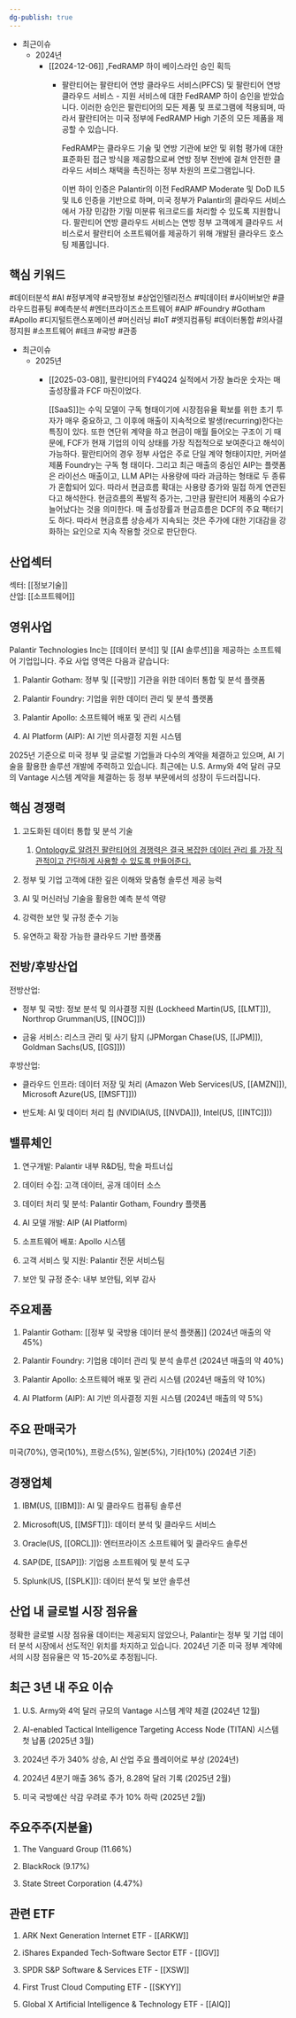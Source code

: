 ```yaml
---
dg-publish: true
---
```

- 최근이슈
	- 2024년
		- [[2024-12-06]] ,FedRAMP 하이 베이스라인 승인 획득
			- 팔란티어는 팔란티어 연방 클라우드 서비스(PFCS) 및 팔란티어 연방 클라우드 서비스 - 지원 서비스에 대한 FedRAMP 하이 승인을 받았습니다. 이러한 승인은 팔란티어의 모든 제품 및 프로그램에 적용되며, 따라서 팔란티어는 미국 정부에 FedRAMP High 기준의 모든 제품을 제공할 수 있습니다. 
			  
			  FedRAMP는 클라우드 기술 및 연방 기관에 보안 및 위험 평가에 대한 표준화된 접근 방식을 제공함으로써 연방 정부 전반에 걸쳐 안전한 클라우드 서비스 채택을 촉진하는 정부 차원의 프로그램입니다. 
			  
			  이번 하이 인증은 Palantir의 이전 FedRAMP Moderate 및 DoD IL5 및 IL6 인증을 기반으로 하며, 미국 정부가 Palantir의 클라우드 서비스에서 가장 민감한 기밀 미분류 워크로드를 처리할 수 있도록 지원합니다. 팔란티어 연방 클라우드 서비스는 연방 정부 고객에게 클라우드 서비스로서 팔란티어 소프트웨어를 제공하기 위해 개발된 클라우드 호스팅 제품입니다.


## 핵심 키워드

#데이터분석 #AI #정부계약 #국방정보 #상업인텔리전스 #빅데이터 #사이버보안 #클라우드컴퓨팅 #예측분석 #엔터프라이즈소프트웨어 #AIP #Foundry #Gotham #Apollo #디지털트랜스포메이션 #머신러닝 #IoT #엣지컴퓨팅 #데이터통합 #의사결정지원 #소프트웨어 #테크 #국방 #관종


- 최근이슈
	- 2025년
		- [[2025-03-08]], 팔란티어의 FY4Q24 실적에서 가장 놀라운 숫자는 매출성장률과 FCF 마진이었다. 
		  
		  [[SaaS]]는 수익 모델이 구독 형태이기에 시장점유율 확보를 위한 초기 투자가 매우 중요하고, 그 이후에 매출이 지속적으로 발생(recurring)한다는 특징이 있다. 또한 연단위 계약을 하고 현금이 매월 들어오는 구조이 기 때문에, FCF가 현재 기업의 이익 상태를 가장 직접적으로 보여준다고 해석이 가능하다. 팔란티어의 경우 정부 사업은 주로 단일 계약 형태이지만, 커머셜 제품 Foundry는 구독 형 태이다. 그리고 최근 매출의 중심인 AIP는 플랫폼은 라이선스 매출이고, LLM API는 사용량에 따라 과금하는 형태로 두 종류가 혼합되어 있다. 따라서 현금흐름 확대는 사용량 증가와 밀접 하게 연관된다고 해석한다. 현금흐름의 폭발적 증가는, 그만큼 팔란티어 제품의 수요가 늘어났다는 것을 의미한다. 매 출성장률과 현금흐름은 DCF의 주요 팩터기도 하다. 따라서 현금흐름 상승세가 지속되는 것은 주가에 대한 기대감을 강화하는 요인으로 지속 작용할 것으로 판단한다.


## 산업섹터

섹터: [[정보기술]]  
산업: [[소프트웨어]]

## 영위사업

Palantir Technologies Inc는 [[데이터 분석]] 및 [[AI 솔루션]]을 제공하는 소프트웨어 기업입니다. 주요 사업 영역은 다음과 같습니다:

1. Palantir Gotham: 정부 및 [[국방]] 기관을 위한 데이터 통합 및 분석 플랫폼
    
2. Palantir Foundry: 기업을 위한 데이터 관리 및 분석 플랫폼
    
3. Palantir Apollo: 소프트웨어 배포 및 관리 시스템
    
4. AI Platform (AIP): AI 기반 의사결정 지원 시스템
    

2025년 기준으로 미국 정부 및 글로벌 기업들과 다수의 계약을 체결하고 있으며, AI 기술을 활용한 솔루션 개발에 주력하고 있습니다. 최근에는 U.S. Army와 4억 달러 규모의 Vantage 시스템 계약을 체결하는 등 정부 부문에서의 성장이 두드러집니다.

## 핵심 경쟁력

1. 고도화된 데이터 통합 및 분석 기술
	1. [Ontology로 알려진 팔란티어의 경쟁력은 결국 복잡한 데이터 관리 를 가장 직관적이고 간단하게 사용할 수 있도록 만들어준다.](미래에셋증권_산업_해외산업_20250228094402.pdf#page=11&selection=71,2,102,1&color=yellow)
	    
2. 정부 및 기업 고객에 대한 깊은 이해와 맞춤형 솔루션 제공 능력
    
3. AI 및 머신러닝 기술을 활용한 예측 분석 역량
    
4. 강력한 보안 및 규정 준수 기능
    
5. 유연하고 확장 가능한 클라우드 기반 플랫폼
    

## 전방/후방산업

전방산업:

- 정부 및 국방: 정보 분석 및 의사결정 지원 (Lockheed Martin(US, [[LMT]]), Northrop Grumman(US, [[NOC]]))
    
- 금융 서비스: 리스크 관리 및 사기 탐지 (JPMorgan Chase(US, [[JPM]]), Goldman Sachs(US, [[GS]]))
    

후방산업:

- 클라우드 인프라: 데이터 저장 및 처리 (Amazon Web Services(US, [[AMZN]]), Microsoft Azure(US, [[MSFT]]))
    
- 반도체: AI 및 데이터 처리 칩 (NVIDIA(US, [[NVDA]]), Intel(US, [[INTC]]))
    

## 밸류체인

1. 연구개발: Palantir 내부 R&D팀, 학술 파트너십
    
2. 데이터 수집: 고객 데이터, 공개 데이터 소스
    
3. 데이터 처리 및 분석: Palantir Gotham, Foundry 플랫폼
    
4. AI 모델 개발: AIP (AI Platform)
    
5. 소프트웨어 배포: Apollo 시스템
    
6. 고객 서비스 및 지원: Palantir 전문 서비스팀
    
7. 보안 및 규정 준수: 내부 보안팀, 외부 감사
    

## 주요제품

1. Palantir Gotham: [[정부 및 국방용 데이터 분석 플랫폼]] (2024년 매출의 약 45%)
    
2. Palantir Foundry: 기업용 데이터 관리 및 분석 솔루션 (2024년 매출의 약 40%)
    
3. Palantir Apollo: 소프트웨어 배포 및 관리 시스템 (2024년 매출의 약 10%)
    
4. AI Platform (AIP): AI 기반 의사결정 지원 시스템 (2024년 매출의 약 5%)
    

## 주요 판매국가

미국(70%), 영국(10%), 프랑스(5%), 일본(5%), 기타(10%) (2024년 기준)

## 경쟁업체

1. IBM(US, [[IBM]]): AI 및 클라우드 컴퓨팅 솔루션
    
2. Microsoft(US, [[MSFT]]): 데이터 분석 및 클라우드 서비스
    
3. Oracle(US, [[ORCL]]): 엔터프라이즈 소프트웨어 및 클라우드 솔루션
    
4. SAP(DE, [[SAP]]): 기업용 소프트웨어 및 분석 도구
    
5. Splunk(US, [[SPLK]]): 데이터 분석 및 보안 솔루션
    

## 산업 내 글로벌 시장 점유율

정확한 글로벌 시장 점유율 데이터는 제공되지 않았으나, Palantir는 정부 및 기업 데이터 분석 시장에서 선도적인 위치를 차지하고 있습니다. 2024년 기준 미국 정부 계약에서의 시장 점유율은 약 15-20%로 추정됩니다.

## 최근 3년 내 주요 이슈

1. U.S. Army와 4억 달러 규모의 Vantage 시스템 계약 체결 (2024년 12월)
    
2. AI-enabled Tactical Intelligence Targeting Access Node (TITAN) 시스템 첫 납품 (2025년 3월)
    
3. 2024년 주가 340% 상승, AI 산업 주요 플레이어로 부상 (2024년)
    
4. 2024년 4분기 매출 36% 증가, 8.28억 달러 기록 (2025년 2월)
    
5. 미국 국방예산 삭감 우려로 주가 10% 하락 (2025년 2월)
    

## 주요주주(지분율)

1. The Vanguard Group (11.66%)
    
2. BlackRock (9.17%)
    
3. State Street Corporation (4.47%)
    

## 관련 ETF

1. ARK Next Generation Internet ETF - [[ARKW]]
    
2. iShares Expanded Tech-Software Sector ETF - [[IGV]]
    
3. SPDR S&P Software & Services ETF - [[XSW]]
    
4. First Trust Cloud Computing ETF - [[SKYY]]
    
5. Global X Artificial Intelligence & Technology ETF - [[AIQ]]